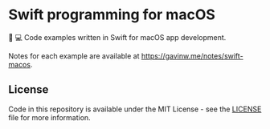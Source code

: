 # Swift programming for macOS

:apple: :computer: Code examples written in Swift for macOS app development.

Notes for each example are available at https://gavinw.me/notes/swift-macos.

## License

Code in this repository is available under the MIT License - see the [LICENSE](LICENSE) file for more information.

